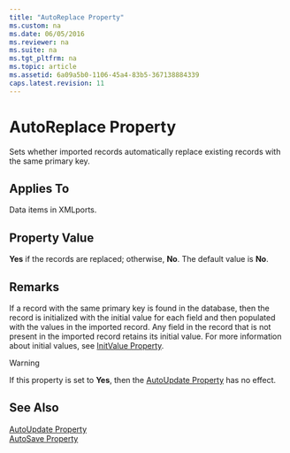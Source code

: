 ```yaml
---
title: "AutoReplace Property"
ms.custom: na
ms.date: 06/05/2016
ms.reviewer: na
ms.suite: na
ms.tgt_pltfrm: na
ms.topic: article
ms.assetid: 6a09a5b0-1106-45a4-83b5-367138884339
caps.latest.revision: 11
---
```

# AutoReplace Property
Sets whether imported records automatically replace existing records with the same primary key.  
  
## Applies To  
 Data items in XMLports.  
  
## Property Value  
 **Yes** if the records are replaced; otherwise, **No**. The default value is **No**.  
  
## Remarks  
 If a record with the same primary key is found in the database, then the record is initialized with the initial value for each field and then populated with the values in the imported record. Any field in the record that is not present in the imported record retains its initial value. For more information about initial values, see [InitValue Property](InitValue-Property.md).  
  
> [!WARNING]  
>  If this property is set to **Yes**, then the [AutoUpdate Property](AutoUpdate-Property.md) has no effect.  
  
## See Also  
 [AutoUpdate Property](AutoUpdate-Property.md)   
 [AutoSave Property](AutoSave-Property.md)
